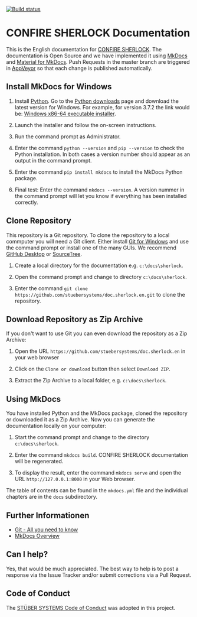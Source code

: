 [![Build status](https://ci.appveyor.com/api/projects/status/t0s34bkrdwvc9ouh?svg=true)](https://ci.appveyor.com/project/stueber/doc-sherlock-en)

# CONFIRE SHERLOCK Documentation

This is the English documentation for [CONFIRE SHERLOCK](https://sherlock.stueber.co.uk). The documentation is Open Source and we have implemented it using [MkDocs](https://www.mkdocs.org) and [Material for MkDocs](https://squidfunk.github.io/mkdocs-material). Push Requests in the master branch are triggered in [AppVeyor](https://www.appveyor.com) so that each change is published automatically.

## Install MkDocs for Windows

1. Install [Python](https://www.python.org). Go to the [Python downloads](https://www.python.org/downloads/) page and download the latest version for Windows. For example, for version 3.7.2 the link would be: [Windows x86-64 executable installer](https://www.python.org/ftp/python/3.7.2/python-3.7.2-amd64.exe).

2. Launch the installer and follow the on-screen instructions.

3. Run the command prompt as Administrator.

4. Enter the command `python --version` and `pip --version` to check the Python installation. In both cases a version number should appear as an output in the command prompt.

5. Enter the command `pip install mkdocs` to install the MkDocs Python package.

6. Final test: Enter the command `mkdocs --version`. A version nummer in the command prompt will let you know if everything has been installed correctly.

## Clone Repository

This repository is a Git repository. To clone the repository to a local commputer you will need a Git client. Either install [Git for Windows](https://gitforwindows.org/) and use the command prompt or install one of the many GUIs. We recommend [GitHub Desktop](https://desktop.github.com) or [SourceTree](https://www.sourcetreeapp.com).

1. Create a local directory for the documentation e.g. `c:\docs\sherlock`.

2. Open the command prompt and change to directory `c:\docs\sherlock`.

3. Enter the command `git clone https://github.com/stuebersystems/doc.sherlock.en.git` to clone the repository.

## Download Repository as Zip Archive

If you don't want to use Git you can even download the repository as a Zip Archive:

1. Open the URL `https://github.com/stuebersystems/doc.sherlock.en` in your web browser

2. Click on the `Clone or download` button then select `Download ZIP`.

3. Extract the Zip Archive to a local folder, e.g. `c:\docs\sherlock`.

##  Using MkDocs

You have installed Python and the MkDocs package, cloned the repository or downloaded it as a Zip Archive. Now you can generate the documentation locally on your computer:

1. Start the command prompt and change to the directory `c:\docs\sherlock`.

2. Enter the command `mkdocs build`. CONFIRE SHERLOCK documentation will be regenerated.

3. To display the result, enter the command `mkdocs serve` and open the URL `http://127.0.0.1:8000` in your Web browser.

The table of contents can be found in the `mkdocs.yml` file and the individual chapters are in the `docs` subdirectory. 

## Further Informationen

+ [Git - All you need to know](https://git-scm.com/book/en/v2)
+ [MkDocs Overview](https://www.mkdocs.org/#overview)

## Can I help?

Yes, that would be much appreciated. The best way to help is to post a response via the Issue Tracker and/or submit corrections via a Pull Request.

## Code of Conduct

The [STÜBER SYSTEMS Code of Conduct](https://www.stueber.co.uk/code-of-conduct.php) was adopted in this project.
